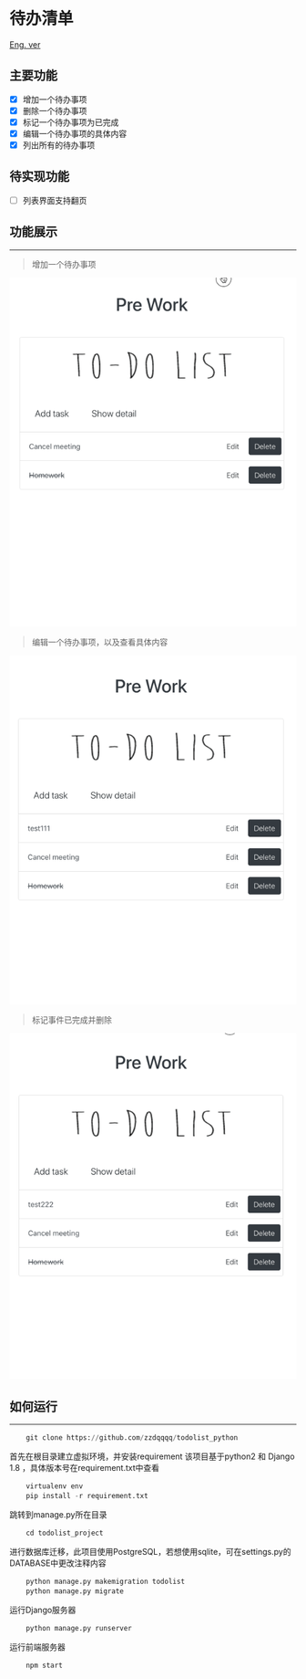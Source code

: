 # 待办清单 

[Eng. ver](README.md)

## 主要功能
- [x] 增加一个待办事项
- [x] 删除一个待办事项
- [x] 标记一个待办事项为已完成
- [x] 编辑一个待办事项的具体内容
- [x] 列出所有的待办事项

## 待实现功能
- [ ] 列表界面支持翻页

## 功能展示
***
> 增加一个待办事项

![todolist_python](readme_gif/add_task.gif)

> 编辑一个待办事项，以及查看具体内容

![todolist_python](readme_gif/edit_task.gif)

> 标记事件已完成并删除

![todolist_python](readme_gif/delete_task.gif)

## 如何运行
***

```python
    git clone https://github.com/zzdqqqq/todolist_python
```
首先在根目录建立虚拟环境，并安装requirement
该项目基于python2 和 Django 1.8 ，具体版本号在requirement.txt中查看
```python
    virtualenv env
    pip install -r requirement.txt
```
跳转到manage.py所在目录
```python
    cd todolist_project
```
进行数据库迁移，此项目使用PostgreSQL，若想使用sqlite，可在settings.py的DATABASE中更改注释内容
```python
    python manage.py makemigration todolist
    python manage.py migrate
```
运行Django服务器
```python
    python manage.py runserver
```
运行前端服务器
```javascript
    npm start
```
